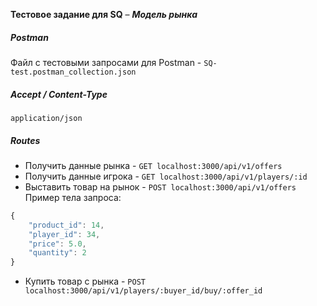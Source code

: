 **Тестовое задание для SQ** – ***Модель рынка***

##### Postman
Файл с тестовыми запросами для Postman - `SQ-test.postman_collection.json`

##### Accept / Content-Type
`application/json`

##### Routes
- Получить данные рынка - `GET localhost:3000/api/v1/offers`
- Получить данные игрока - `GET localhost:3000/api/v1/players/:id`
- Выставить товар на рынок - `POST localhost:3000/api/v1/offers`
Пример тела запроса: 
```js
{
	"product_id": 14,
	"player_id": 34,
	"price": 5.0,
	"quantity": 2
}
```
- Купить товар с рынка - `POST localhost:3000/api/v1/players/:buyer_id/buy/:offer_id`
